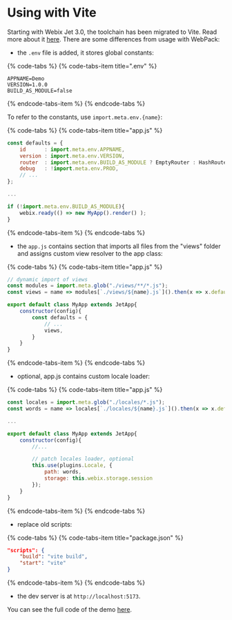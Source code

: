 # Using with Vite

Starting with Webix Jet 3.0, the toolchain has been migrated to Vite. Read more about it [here](https://webix.gitbook.io/webix-jet/part-iv-toolchain/big-app-development). There are some differences from usage with WebPack:

- the `.env` file is added, it stores global constants:

{% code-tabs %}
{% code-tabs-item title=".env" %}
```
APPNAME=Demo
VERSION=1.0.0
BUILD_AS_MODULE=false
```
{% endcode-tabs-item %}
{% endcode-tabs %}

To refer to the constants, use `import.meta.env.{name}`:

{% code-tabs %}
{% code-tabs-item title="app.js" %}
```javascript
const defaults = {
    id 		: import.meta.env.APPNAME,
    version : import.meta.env.VERSION,
    router 	: import.meta.env.BUILD_AS_MODULE ? EmptyRouter : HashRouter,
    debug 	: !import.meta.env.PROD,
    // ...
};

...

if (!import.meta.env.BUILD_AS_MODULE){
	webix.ready(() => new MyApp().render() );
}
```
{% endcode-tabs-item %}
{% endcode-tabs %}

- the `app.js` contains section that imports all files from the "views" folder and assigns custom view resolver to the app class:

{% code-tabs %}
{% code-tabs-item title="app.js" %}
```javascript
// dynamic import of views
const modules = import.meta.glob("./views/**/*.js");
const views = name => modules[`./views/${name}.js`]().then(x => x.default);

export default class MyApp extends JetApp{
	constructor(config){
        const defaults = {
            // ...
            views,
        }
    }
}
```
{% endcode-tabs-item %}
{% endcode-tabs %}

- optional, app.js contains custom locale loader:

{% code-tabs %}
{% code-tabs-item title="app.js" %}
```javascript
const locales = import.meta.glob("./locales/*.js");
const words = name => locales[`./locales/${name}.js`]().then(x => x.default);

...

export default class MyApp extends JetApp{
	constructor(config){
        //...

        // patch locales loader, optional
        this.use(plugins.Locale, {
			path: words,
			storage: this.webix.storage.session
		});
    }
}
```
{% endcode-tabs-item %}
{% endcode-tabs %}

- replace old scripts:

{% code-tabs %}
{% code-tabs-item title="package.json" %}
```json
"scripts": {
    "build": "vite build",
    "start": "vite"
}
```
{% endcode-tabs-item %}
{% endcode-tabs %}

- the dev server is at ```http://localhost:5173```.

You can see the full code of the demo [here](https://github.com/webix-hub/jet-start/tree/master).
